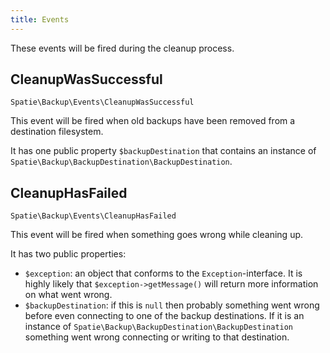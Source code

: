 ```yaml
---
title: Events
---
```


These events will be fired during the cleanup process.

## CleanupWasSuccessful

`Spatie\Backup\Events\CleanupWasSuccessful`

This event will be fired when old backups have been removed from a destination filesystem.

It has one public property `$backupDestination` that contains an instance of `Spatie\Backup\BackupDestination\BackupDestination`.

## CleanupHasFailed

`Spatie\Backup\Events\CleanupHasFailed`

This event will be fired when something goes wrong while cleaning up. 

It has two public properties:

- `$exception`: an object that conforms to the `Exception`-interface. It is highly likely that `$exception->getMessage()` will return more information on what went wrong.
- `$backupDestination`: if this is `null` then probably something went wrong before even connecting to one of the backup destinations. If it is an instance of `Spatie\Backup\BackupDestination\BackupDestination` something went wrong connecting or
writing to that destination.
